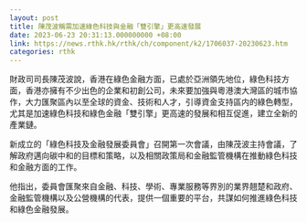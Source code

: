 ```yaml
---
layout: post
title: 陳茂波稱需加速綠色科技與金融「雙引擎」更高速發展
date: 2023-06-23 20:31:13.000000000 +08:00
link: https://news.rthk.hk/rthk/ch/component/k2/1706037-20230623.htm
categories: rthk
---
```


財政司司長陳茂波說，香港在綠色金融方面，已處於亞洲領先地位，綠色科技方面，香港亦擁有不少出色的企業和初創公司，未來要加強與粵港澳大灣區的城市協作，大力匯聚區內以至全球的資金、技術和人才，引導資金支持區内的綠色轉型，尤其是加速綠色科技和綠色金融「雙引擎」更高速的發展和相互促進，建立全新的產業鏈。

新成立的「綠色科技及金融發展委員會」召開第一次會議，由陳茂波主持會議，了解政府邁向碳中和的目標和策略，以及相關政策局和金融監管機構在推動綠色科技和金融方面的工作。

他指出，委員會匯聚來自金融、科技、學術、專業服務等界別的業界翹楚和政府、金融監管機構以及公營機構的代表，提供一個重要的平台，共謀如何推進綠色科技和綠色金融發展。

